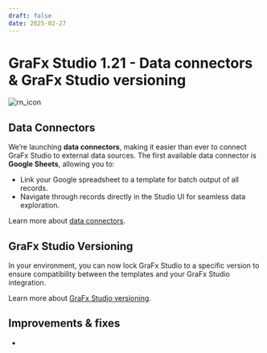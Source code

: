 ```yaml
---
draft: false
date: 2025-02-27
---
```


# GraFx Studio 1.21 - Data connectors & GraFx Studio versioning

![rn_icon](/assets/icon-GraFx-Studio.svg)

## Data Connectors

We’re launching **data connectors**, making it easier than ever to connect GraFx Studio to external data sources. The first available data connector is **Google Sheets**, allowing you to:
- Link your Google spreadsheet to a template for batch output of all records.
- Navigate through records directly in the Studio UI for seamless data exploration.

Learn more about [data connectors]().

## GraFx Studio Versioning

In your environment, you can now lock GraFx Studio to a specific version to ensure compatibility between the templates and your GraFx Studio integration.

Learn more about [GraFx Studio versioning]().

<!-- more -->

## Improvements & fixes

- 
